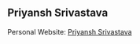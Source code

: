 ## Priyansh Srivastava

Personal Website: [Priyansh Srivastava](https://priyansh-eosin.vercel.app) 
